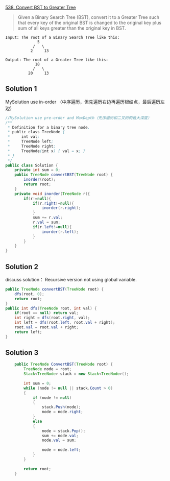 
[538. Convert BST to Greater Tree](https://leetcode.com/contest/leetcode-weekly-contest-24/problems/convert-bst-to-greater-tree/)
> Given a Binary Search Tree (BST), convert it to a Greater Tree such that every key of the original BST is changed to the original key plus sum of all keys greater than the original key in BST.

```
Input: The root of a Binary Search Tree like this:
              5
            /   \
           2     13

Output: The root of a Greater Tree like this:
             18
            /   \
          20     13
```

## Solution 1
MySolution use in-order  （中序遍历，但先遍历右边再遍历根结点，最后遍历左边）

```java
//MySolution use pre-order and MaxDepth（先序遍历和二叉树的最大深度）
/**
 * Definition for a binary tree node.
 * public class TreeNode {
 *     int val;
 *     TreeNode left;
 *     TreeNode right;
 *     TreeNode(int x) { val = x; }
 * }
 */
public class Solution {
    private int sum = 0;
    public TreeNode convertBST(TreeNode root) {
        inorder(root);
        return root;
    }
    private void inorder(TreeNode r){
        if(r!=null){
            if(r.right!=null){
                inorder(r.right);
            }
            sum += r.val;
            r.val = sum;
            if(r.left!=null){
                inorder(r.left);
            }
        }
    }
}
```
## Solution 2
discuss solution： Recursive version not using global variable.

```java
public TreeNode convertBST(TreeNode root) {
    dfs(root, 0);
    return root;
}
public int dfs(TreeNode root, int val) {
    if(root == null) return val;
    int right = dfs(root.right, val);
    int left = dfs(root.left, root.val + right);
    root.val = root.val + right;
    return left;
}
```

## Solution 3

```java
    public TreeNode ConvertBST(TreeNode root) {
        TreeNode node = root;
        Stack<TreeNode> stack = new Stack<TreeNode>();
        
        int sum = 0;
        while (node != null || stack.Count > 0)
        {
            if (node != null)
            {
                stack.Push(node);
                node = node.right;
            }
            else
            {
                node = stack.Pop();
                sum += node.val;
                node.val = sum;
                
                node = node.left;
            }
        }
        
        return root;
    }
```